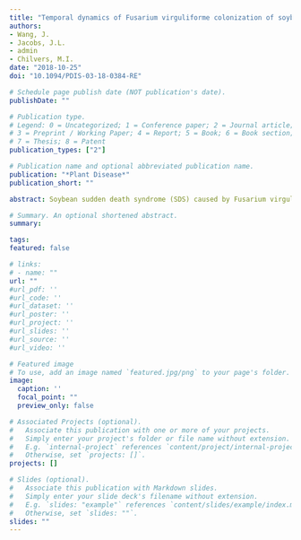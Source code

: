 ```yaml
---
title: "Temporal dynamics of Fusarium virguliforme colonization of soybean roots"
authors:
- Wang, J.
- Jacobs, J.L.
- admin
- Chilvers, M.I.
date: "2018-10-25"
doi: "10.1094/PDIS-03-18-0384-RE"

# Schedule page publish date (NOT publication's date).
publishDate: ""

# Publication type.
# Legend: 0 = Uncategorized; 1 = Conference paper; 2 = Journal article;
# 3 = Preprint / Working Paper; 4 = Report; 5 = Book; 6 = Book section;
# 7 = Thesis; 8 = Patent
publication_types: ["2"]

# Publication name and optional abbreviated publication name.
publication: "*Plant Disease*"
publication_short: ""

abstract: Soybean sudden death syndrome (SDS) caused by Fusarium virguliforme is one of the most yield limiting soybean diseases in the United States. SDS disease symptoms include root rot and foliar symptoms induced by fungal toxins. Soybean cultivar resistance is one of the most effective SDS disease management options, but no cultivar displays complete resistance. Soybean SDS foliar symptoms are the primary phenotype used to screen and breed for SDS resistance. Root rot or root colonization measures are seldom utilized, partly due to the lack of convenient and accurate methods for quantification of F. virguliforme. In this study, greenhouse and field experiments were conducted to determine the temporal dynamics of F. virguliforme colonization of soybean roots using quantitative real-time PCR (qPCR). The infection coefficient (IC), or ratio of F. virguliforme DNA to soybean DNA, was determined in soybean cultivars with different SDS foliar resistance ratings. In greenhouse experiments, F. virguliforme was detected in all cultivars 7 days after planting (DAP), with a peak in IC at 14 DAP. All soybean cultivars developed SDS foliar symptoms, but F. virguliforme soybean root colonization levels did not significantly correlate with SDS foliar symptom severity. In field experiments, SDS foliar symptoms developed among soybean cultivars in alignment with provided foliar resistance ratings; however, the F. virguliforme IC were not significantly different between SDS foliar symptomatic and asymptomatic cultivars. F. virguliforme was detected in all cultivars at the first sample collection point 25 DAP (V3 vegetative growth stage), and the IC increased throughout the season, peaking at the last sample collection point 153 DAP (postharvest). Collectively, appearance and disease severity ratings of SDS foliar symptoms were not associated with F. virguliforme quantity in roots, suggesting a need to include F. virguliforme root colonization in breeding efforts to screen soybean germplasm for F. virguliforme root infection resistance. The findings also demonstrates root colonization of the pathogen on nonsymptomatic soybean cultivars leading to persistence of the pathogen in the field, and possible hidden yield loss.

# Summary. An optional shortened abstract.
summary: 

tags:
featured: false

# links:
# - name: ""
url: ""
#url_pdf: ''
#url_code: ''
#url_dataset: ''
#url_poster: ''
#url_project: ''
#url_slides: ''
#url_source: ''
#url_video: ''

# Featured image
# To use, add an image named `featured.jpg/png` to your page's folder. 
image:
  caption: ''
  focal_point: ""
  preview_only: false

# Associated Projects (optional).
#   Associate this publication with one or more of your projects.
#   Simply enter your project's folder or file name without extension.
#   E.g. `internal-project` references `content/project/internal-project/index.md`.
#   Otherwise, set `projects: []`.
projects: []

# Slides (optional).
#   Associate this publication with Markdown slides.
#   Simply enter your slide deck's filename without extension.
#   E.g. `slides: "example"` references `content/slides/example/index.md`.
#   Otherwise, set `slides: ""`.
slides: ""
---
```


